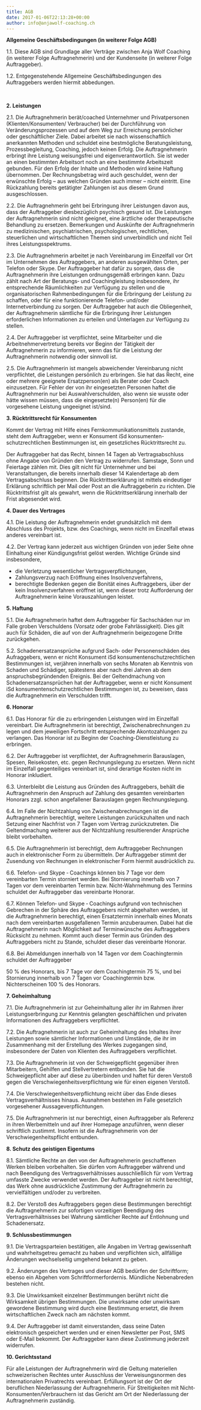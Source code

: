 ```yaml
---
title: AGB
date: 2017-01-06T22:13:28+00:00
author: info@anjawolf-coaching.ch
---
```

**Allgemeine Geschäftsbedingungen (in weiterer Folge AGB)**

1.1.      Diese AGB sind Grundlage aller Verträge zwischen Anja Wolf Coaching  (in weiterer Folge Auftragnehmerin) und der Kundenseite (in weiterer Folge Auftraggeber).

1.2.      Entgegenstehende Allgemeine Geschäftsbedingungen des Auftraggebers werden hiermit abbedungen.

&nbsp;

**2. Leistungen**

2.1.      Die Auftragnehmerin berät/coached Unternehmer und Privatpersonen (Klienten/Konsumenten/ Verbraucher) bei der Durchführung von Veränderungsprozessen und auf dem Weg zur Erreichung persönlicher oder geschäftlicher Ziele. Dabei arbeitet sie nach wissenschaftlich anerkannten Methoden und schuldet eine bestmögliche Beratungsleistung, Prozessbegleitung, Coaching, jedoch keinen Erfolg. Die Auftragnehmerin erbringt ihre Leistung weisungsfrei und eigenverantwortlich. Sie ist weder an einen bestimmten Arbeitsort noch an eine bestimmte Arbeitszeit gebunden. Für den Erfolg der Inhalte und Methoden wird keine Haftung übernommen. Der Rechnungsbetrag wird auch geschuldet, wenn der erwünschte Erfolg – aus welchen Gründen auch immer – nicht eintritt. Eine Rückzahlung bereits getätigter Zahlungen ist aus diesem Grund ausgeschlossen.

2.2.      Die Auftragnehmerin geht bei Erbringung ihrer Leistungen davon aus, dass der Auftraggeber diesbezüglich psychisch gesund ist. Die Leistungen der Auftragnehmerin sind nicht geeignet, eine ärztliche oder therapeutische Behandlung zu ersetzen. Bemerkungen und Auskünfte der Auftragnehmerin zu medizinischen, psychiatrischen, psychologischen, rechtlichen, steuerlichen und wirtschaftlichen Themen sind unverbindlich und nicht Teil ihres Leistungsspektrums.

2.3.      Die Auftragnehmerin arbeitet je nach Vereinbarung im Einzelfall vor Ort im Unternehmen des Auftraggebers, an anderen ausgewählten Orten, per Telefon oder Skype. Der Auftraggeber hat dafür zu sorgen, dass die Auftragnehmerin ihre Leistungen ordnungsgemäß erbringen kann. Dazu zählt nach Art der Beratungs‐ und Coachingleistung insbesondere, ihr entsprechende Räumlichkeiten zur Verfügung zu stellen und die organisatorischen Rahmenbedingungen für die Erbringung der Leistung zu schaffen, oder für eine funktionierende Telefon‐ und/oder Internetverbindung zu sorgen. Der Auftraggeber hat auch die Obliegenheit, der Auftragnehmerin sämtliche für die Erbringung ihrer Leistungen erforderlichen Informationen zu erteilen und Unterlagen zur Verfügung zu stellen.

2.4.      Der Auftraggeber ist verpflichtet, seine Mitarbeiter und die Arbeitnehmervertretung bereits vor Beginn der Tätigkeit der Auftragnehmerin zu informieren, wenn das für die Leistung der Auftragnehmerin notwendig oder sinnvoll ist.

2.5.      Die Auftragnehmerin ist mangels abweichender Vereinbarung nicht verpflichtet, die Leistungen persönlich zu erbringen. Sie hat das Recht, eine oder mehrere geeignete Ersatzperson(en) als Berater oder Coach einzusetzen. Für Fehler der von ihr eingesetzten Personen haftet die Auftragnehmerin nur bei Auswahlverschulden, also wenn sie wusste oder hätte wissen müssen, dass die eingesetzte(n) Person(en) für die vorgesehene Leistung ungeeignet ist/sind.

**3. Rücktrittsrecht für Konsumenten**

Kommt der Vertrag mit Hilfe eines Fernkommunikationsmittels zustande, steht dem Auftraggeber, wenn er Konsument iSd konsumenten-schutzrechtlichen Bestimmungen ist, ein gesetzliches Rücktrittsrecht zu.

Der Auftraggeber hat das Recht, binnen 14 Tagen ab Vertragsabschluss ohne Angabe von Gründen den Vertrag zu widerrufen. Samstage, Sonn und Feiertage zählen mit. Dies gilt nicht für Unternehmer und bei Veranstaltungen, die bereits innerhalb dieser 14 Kalendertage ab dem Vertragsabschluss beginnen. Die Rücktrittserklärung ist mittels eindeutiger Erklärung schriftlich per Mail oder Post an die Auftraggeberin zu richten. Die Rücktrittsfrist gilt als gewahrt, wenn die Rücktrittserklärung innerhalb der Frist abgesendet wird.

**4. Dauer des Vertrages**

4.1.      Die Leistung der Auftragnehmerin endet grundsätzlich mit dem Abschluss des Projekts, bzw. des Coachings, wenn nicht im Einzelfall etwas anderes vereinbart ist.

4.2.      Der Vertrag kann jederzeit aus wichtigen Gründen von jeder Seite ohne Einhaltung einer Kündigungsfrist gelöst werden. Wichtige Gründe sind insbesondere,

  * die Verletzung wesentlicher Vertragsverpflichtungen,
  * Zahlungsverzug nach Eröffnung eines Insolvenzverfahrens,
  * berechtigte Bedenken gegen die Bonität eines Auftraggebers, über der kein Insolvenzverfahren eröffnet ist, wenn dieser trotz Aufforderung der Auftragnehmerin keine Vorauszahlungen leistet.

**5. Haftung**


5.1.      Die Auftragnehmerin haftet dem Auftraggeber für Sachschäden nur im Falle groben Verschuldens (Vorsatz oder grobe Fahrlässigkeit). Dies gilt auch für Schäden, die auf von der Auftragnehmerin beigezogene Dritte zurückgehen.

5.2.      Schadenersatzansprüche aufgrund Sach‐ oder Personenschäden des Aufraggebers, wenn er nicht Konsument iSd konsumentenschutzrechtlichen Bestimmungen ist, verjähren innerhalb von sechs Monaten ab Kenntnis von Schaden und Schädiger, spätestens aber nach drei Jahren ab dem anspruchsbegründenden Ereignis. Bei der Geltendmachung von Schadenersatzansprüchen hat der Auftraggeber, wenn er nicht Konsument iSd konsumentenschutzrechtlichen Bestimmungen ist, zu beweisen, dass die Auftragnehmerin ein Verschulden trifft.

**6. Honorar**

6.1.      Das Honorar für die zu erbringenden Leistungen wird im Einzelfall vereinbart. Die Auftragnehmerin ist berechtigt, Zwischenabrechnungen zu legen und dem jeweiligen Fortschritt entsprechende Akontozahlungen zu verlangen. Das Honorar ist zu Beginn der Coaching-Dienstleistung zu erbringen.

6.2.      Der Auftraggeber ist verpflichtet, der Auftragnehmerin Barauslagen, Spesen, Reisekosten, etc. gegen Rechnungslegung zu ersetzen. Wenn nicht im Einzelfall gegenteiliges vereinbart ist, sind derartige Kosten nicht im Honorar inkludiert.

6.3.      Unterbleibt die Leistung aus Gründen des Auftraggebers, behält die Auftragnehmerin den Anspruch auf Zahlung des gesamten vereinbarten Honorars zzgl. schon angefallener Barauslagen gegen Rechnungslegung.

6.4.      Im Falle der Nichtzahlung von Zwischenabrechnungen ist die Auftragnehmerin berechtigt, weitere Leistungen zurückzuhalten und nach Setzung einer Nachfrist von 7 Tagen vom Vertrag zurückzutreten. Die Geltendmachung weiterer aus der Nichtzahlung resultierender Ansprüche bleibt vorbehalten.

6.5.      Die Auftragnehmerin ist berechtigt, dem Auftraggeber Rechnungen auch in elektronischer Form zu übermitteln. Der Auftraggeber stimmt der Zusendung von Rechnungen in elektronischer Form hiermit ausdrücklich zu.

6.6.      Telefon‐ und Skype ‐ Coachings können bis 7 Tage vor dem vereinbarten Termin storniert werden. Bei Stornierung innerhalb von 7 Tagen vor dem vereinbarten Termin bzw. Nicht‐Wahrnehmung des Termins schuldet der Auftraggeber das vereinbarte Honorar.

6.7.      Können Telefon‐ und Skype ‐ Coachings aufgrund von technischen Gebrechen in der Sphäre des Auftraggebers nicht abgehalten werden, ist die Auftragnehmerin berechtigt, einen Ersatztermin innerhalb eines Monats nach dem vereinbarten ausgefallenen Termin anzuberaumen. Dabei hat die Auftragnehmerin nach Möglichkeit auf Terminwünsche des Auftraggebers Rücksicht zu nehmen. Kommt auch dieser Termin aus Gründen des Auftraggebers nicht zu Stande, schuldet dieser das vereinbarte Honorar.

6.8.     Bei Abmeldungen innerhalb von 14 Tagen vor dem Coachingtermin schuldet der Auftraggeber
  
50 % des Honorars, bis 7 Tage vor dem Coachingtermin 75 %, und bei Stornierung innerhalb von 7 Tagen vor Coachingtermin bzw. Nichterscheinen 100 % des Honorars.

**7. Geheimhaltung**

7.1.      Die Auftragnehmerin ist zur Geheimhaltung aller ihr im Rahmen ihrer Leistungserbringung zur Kenntnis gelangten geschäftlichen und privaten Informationen des Auftraggebers verpflichtet.

7.2.      Die Auftragnehmerin ist auch zur Geheimhaltung des Inhaltes ihrer Leistungen sowie sämtlicher Informationen und Umstände, die ihr im Zusammenhang mit der Erstellung des Werkes zugegangen sind, insbesondere der Daten von Klienten des Auftraggebers verpflichtet.

7.3.      Die Auftragnehmerin ist von der Schweigepflicht gegenüber ihren Mitarbeitern, Gehilfen und Stellvertretern entbunden. Sie hat die Schweigepflicht aber auf diese zu überbinden und haftet für deren Verstoß gegen die Verschwiegenheitsverpflichtung wie für einen eigenen Verstoß.

7.4.      Die Verschwiegenheitsverpflichtung reicht über das Ende dieses Vertragsverhältnisses hinaus. Ausnahmen bestehen im Falle gesetzlich vorgesehener Aussageverpflichtungen.

7.5.      Die Auftragnehmerin ist nur berechtigt, einen Auftraggeber als Referenz in ihren Werbemitteln und auf ihrer Homepage anzuführen, wenn dieser schriftlich zustimmt. Insofern ist die Auftragnehmerin von der Verschwiegenheitspflicht entbunden.

**8. Schutz des geistigen Eigentums**

8.1.      Sämtliche Rechte an den von der Auftragnehmerin geschaffenen Werken bleiben vorbehalten. Sie dürfen vom Auftraggeber während und nach Beendigung des Vertragsverhältnisses ausschließlich für vom Vertrag umfasste Zwecke verwendet werden. Der Auftraggeber ist nicht berechtigt, das Werk ohne ausdrückliche Zustimmung der Auftragnehmerin zu vervielfältigen und/oder zu verbreiten.

8.2.      Der Verstoß des Auftraggebers gegen diese Bestimmungen berechtigt die Auftragnehmerin zur sofortigen vorzeitigen Beendigung des Vertragsverhältnisses bei Wahrung sämtlicher Rechte auf Entlohnung und Schadenersatz.

**9. Schlussbestimmungen**

9.1.      Die Vertragsparteien bestätigen, alle Angaben im Vertrag gewissenhaft und wahrheitsgetreu gemacht zu haben und verpflichten sich, allfällige Änderungen wechselseitig umgehend bekannt zu geben.

9.2.      Änderungen des Vertrages und dieser AGB bedürfen der Schriftform; ebenso ein Abgehen vom Schriftformerfordernis. Mündliche Nebenabreden bestehen nicht.

9.3.      Die Unwirksamkeit einzelner Bestimmungen berührt nicht die Wirksamkeit übrigen Bestimmungen. Die unwirksame oder unwirksam gewordene Bestimmung wird durch eine Bestimmung ersetzt, die ihrem wirtschaftlichen Zweck nach am nächsten kommt.

9.4.      Der Auftraggeber ist damit einverstanden, dass seine Daten elektronisch gespeichert werden und er einen Newsletter per Post, SMS oder E‐Mail bekommt. Der Auftraggeber kann diese Zustimmung jederzeit widerrufen.

**10. Gerichtsstand**

Für alle Leistungen der Auftragnehmerin wird die Geltung materiellen schweizerischen Rechtes unter Ausschluss der Verweisungsnormen des internationalen Privatrechts vereinbart. Erfüllungsort ist der Ort der beruflichen Niederlassung der Auftragnehmerin. Für Streitigkeiten mit Nicht‐Konsumenten/Verbrauchern ist das Gericht am Ort der Niederlassung der Auftragnehmerin zuständig.
<!--stackedit_data:
eyJoaXN0b3J5IjpbMTAxMjIyMjU5N119
-->